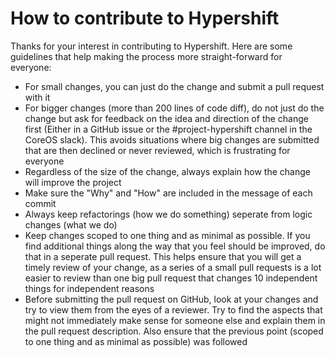 # How to contribute to Hypershift

Thanks for your interest in contributing to Hypershift. Here are some guidelines that help making the process more straight-forward for everyone:

* For small changes, you can just do the change and submit a pull request with it
* For bigger changes (more than 200 lines of code diff), do not just do the change but ask for feedback on the idea and direction of the change
  first (Either in a GitHub issue or the #project-hypershift channel in the CoreOS slack). This avoids situations where big changes are submitted
  that are then declined or never reviewed, which is frustrating for everyone
* Regardless of the size of the change, always explain how the change will improve the project
* Make sure the "Why" and "How" are included in the message of each commit
* Always keep refactorings (how we do something) seperate from logic changes (what we do)
* Keep changes scoped to one thing and as minimal as possible. If you find additional things along the way that you feel should be improved,
  do that in a seperate pull request. This helps ensure that you will get a timely review of your change, as a series of a small pull requests
  is a lot easier to review than one big pull request that changes 10 independent things for independent reasons
* Before submitting the pull request on GitHub, look at your changes and try to view them from the eyes of a reviewer. Try to find the aspects
  that might not immediately make sense for someone else and explain them in the pull request description. Also ensure that the previous point
  (scoped to one thing and as minimal as possible) was followed
